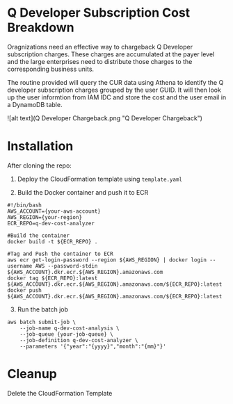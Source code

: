 # Q Developer Subscription Cost Breakdown



Oragnizations need an effective way to chargeback Q Developer subscription charges. These charges are accumulated at the payer level and the large enterprises need to distribute those charges to the corresponding business units. 

The routine provided will query the CUR data using Athena to identify the Q developer subscription charges grouped by the user GUID. It will then look up the user informtion from IAM IDC and store the cost and the user email in a DynamoDB table.

![alt text](Q Developer Chargeback.png "Q Developer Chargeback")

# Installation
After cloning the repo:
1. Deploy the CloudFormation template using ``template.yaml``

2. Build the Docker container and push it to ECR


```
#!/bin/bash
AWS_ACCOUNT={your-aws-account}
AWS_REGION={your-region}
ECR_REPO=q-dev-cost-analyzer

#Build the container
docker build -t ${ECR_REPO} .

#Tag and Push the container to ECR
aws ecr get-login-password --region ${AWS_REGION} | docker login --username AWS --password-stdin ${AWS_ACCOUNT}.dkr.ecr.${AWS_REGION}.amazonaws.com
docker tag ${ECR_REPO}:latest ${AWS_ACCOUNT}.dkr.ecr.${AWS_REGION}.amazonaws.com/${ECR_REPO}:latest
docker push ${AWS_ACCOUNT}.dkr.ecr.${AWS_REGION}.amazonaws.com/${ECR_REPO}:latest

```
3. Run the batch job

```
aws batch submit-job \
    --job-name q-dev-cost-analysis \
    --job-queue {your-job-queue} \
    --job-definition q-dev-cost-analyzer \
    --parameters '{"year":"{yyyy}","month":"{mm}"}'

```

# Cleanup

Delete the CloudFormation Template